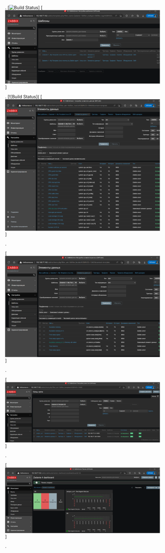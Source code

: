 .
[![Build Status](https://travis-ci.org/joemccann/dillinger.svg?branch=master)]
[![Build Status](https://github.com/al-zar/sysmon/blob/main/hw03/hw03_img/z2_01.png)]

.
[![Build Status](
[![Build Status](https://github.com/al-zar/sysmon/blob/main/hw03/hw03_img/z2_02.png)]

.

[![Build Status](https://github.com/al-zar/sysmon/blob/main/hw03/hw03_img/z2_03.png)]

.

[![Build Status](https://github.com/al-zar/sysmon/blob/main/hw03/hw03_img/z2_04.png)]

.

[![Build Status](https://github.com/al-zar/sysmon/blob/main/hw03/hw03_img/z2_05.png)]

.
